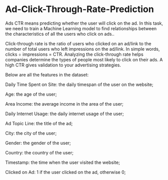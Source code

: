 # Ad-Click-Through-Rate-Prediction
Ads CTR means predicting whether the user will click on the ad. In this task, we need to train a Machine Learning model to find relationships between the characteristics of all the users who click on ads..

Click-through rate is the ratio of users who clicked on an ad/link to the number of total users who left impressions on the ad/link. In simple words, clicks ÷ impressions = CTR. Analyzing the click-through rate helps companies determine the types of people most likely to click on their ads. A high CTR gives validation to your advertising strategies.

Below are all the features in the dataset:

Daily Time Spent on Site: the daily timespan of the user on the website;

Age: the age of the user;

Area Income: the average income in the area of the user;

Daily Internet Usage: the daily internet usage of the user;

Ad Topic Line: the title of the ad;

City: the city of the user;

Gender: the gender of the user;

Country: the country of the user;

Timestamp: the time when the user visited the website;

Clicked on Ad: 1 if the user clicked on the ad, otherwise 0;
